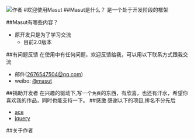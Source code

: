 ![作者](http://q1.qlogo.cn/g?b=qq&nk=2676547504&s=640)
#欢迎使用Masut
##Masut是什么？
是一个处于开发阶段的框架

##Masut有哪些内容？

* 原开发只是为了学习交流
    *  目前2.0版本


##有问题反馈
在使用中有任何问题，欢迎反馈给我，可以用以下联系方式跟我交流

* 邮件(2676547504@qq.com)
* weibo: [@masut](#)

##捐助开发者
在兴趣的驱动下,写一个`免费`的东西，有欣喜，也还有汗水，希望你喜欢我的作品，同时也能支持一下。
##感激
感谢以下的项目,排名不分先后

* [ace](http://ace.ajax.org/)
* [jquery](http://jquery.com)

##关于作者




